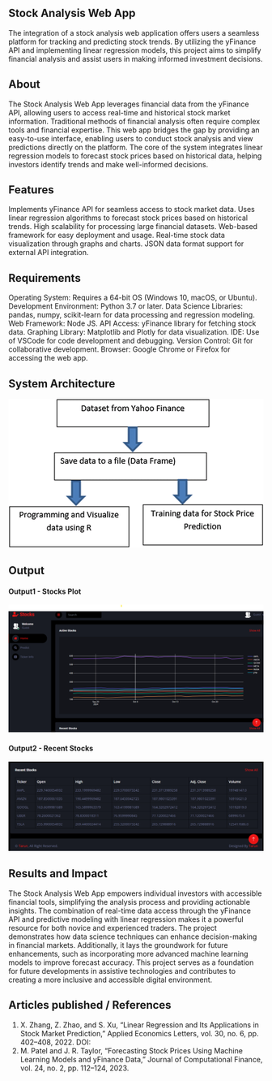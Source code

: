## Stock Analysis Web App
The integration of a stock analysis web application offers users a seamless platform for tracking and predicting stock trends. By utilizing the yFinance API and implementing linear regression models, this project aims to simplify financial analysis and assist users in making informed investment decisions.

## About
The Stock Analysis Web App leverages financial data from the yFinance API, allowing users to access real-time and historical stock market information. Traditional methods of financial analysis often require complex tools and financial expertise. This web app bridges the gap by providing an easy-to-use interface, enabling users to conduct stock analysis and view predictions directly on the platform.
The core of the system integrates linear regression models to forecast stock prices based on historical data, helping investors identify trends and make well-informed decisions.

## Features
Implements yFinance API for seamless access to stock market data.
Uses linear regression algorithms to forecast stock prices based on historical trends.
High scalability for processing large financial datasets.
Web-based framework for easy deployment and usage.
Real-time stock data visualization through graphs and charts.
JSON data format support for external API integration.

## Requirements
Operating System: Requires a 64-bit OS (Windows 10, macOS, or Ubuntu).
Development Environment: Python 3.7 or later.
Data Science Libraries: pandas, numpy, scikit-learn for data processing and regression modeling.
Web Framework: Node JS.
API Access: yFinance library for fetching stock data.
Graphing Library: Matplotlib and Plotly for data visualization.
IDE: Use of VSCode for code development and debugging.
Version Control: Git for collaborative development.
Browser: Google Chrome or Firefox for accessing the web app.

## System Architecture

![architecture](img/arch.png)


## Output

<!--Embed the Output picture at respective places as shown below as shown below-->
#### Output1 - Stocks Plot

![home](img/home.png)

#### Output2 - Recent Stocks
![recent](img/recent.png)



## Results and Impact
The Stock Analysis Web App empowers individual investors with accessible financial tools, simplifying the analysis process and providing actionable insights. The combination of real-time data access through the yFinance API and predictive modeling with linear regression makes it a powerful resource for both novice and experienced traders.
The project demonstrates how data science techniques can enhance decision-making in financial markets. Additionally, it lays the groundwork for future enhancements, such as incorporating more advanced machine learning models to improve forecast accuracy.
This project serves as a foundation for future developments in assistive technologies and contributes to creating a more inclusive and accessible digital environment.

## Articles published / References
1. X. Zhang, Z. Zhao, and S. Xu, “Linear Regression and Its Applications in Stock Market Prediction,” Applied Economics Letters, vol. 30, no. 6, pp. 402–408, 2022. DOI:
2. M. Patel and J. R. Taylor, “Forecasting Stock Prices Using Machine Learning Models and yFinance Data,” Journal of Computational Finance, vol. 24, no. 2, pp. 112–124, 2023.




